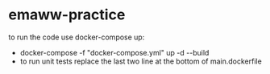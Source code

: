 # emaww-practice

to run the code use docker-compose up:
- docker-compose -f "docker-compose.yml" up -d --build
- to run unit tests replace the last two line at the bottom of main.dockerfile

